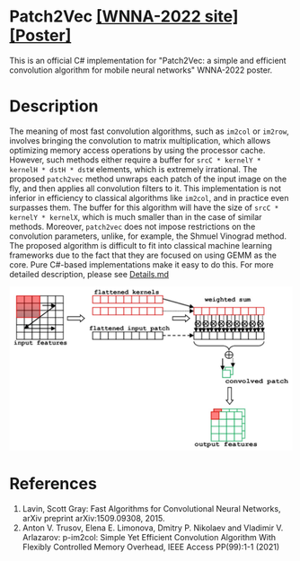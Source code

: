 # Patch2Vec [[WNNA-2022 site]](http://rnns.net/wnna-2022/) [[Poster]](https://disk.yandex.ru/i/OK_mVsaQP_RemQ)
This is an official C# implementation for "Patch2Vec: a simple and efficient convolution algorithm for mobile neural networks" WNNA-2022 poster.

# Description
The meaning of most fast convolution algorithms, such as `im2col` or `im2row`, involves bringing the convolution to matrix multiplication, which allows optimizing memory access operations by using the processor cache. However, such methods either require a buffer for `srcC * kernelY * kernelH * dstH * dstW` elements, which is extremely irrational. The proposed `patch2vec` method unwraps each patch of the input image on the fly, and then applies all convolution filters to it. This implementation is not inferior in efficiency to classical algorithms like `im2col`, and in practice even surpasses them. The buffer for this algorithm will have the size of `srcC * kernelY * kernelX`, which is much smaller than in the case of similar methods. Moreover, `patch2vec` does not impose restrictions on the convolution parameters, unlike, for example, the Shmuel Vinograd method. The proposed algorithm is difficult to fit into classical machine learning frameworks due to the fact that they are focused on using GEMM as the core. Pure C#-based implementations make it easy to do this. For more detailed description, please see [Details.md](https://github.com/GlebSBrykin/Patch2Vec/blob/main/Details.md)

![Algorithm](https://github.com/GlebSBrykin/Patch2Vec/raw/main/Illustrations/patch2vec.jpg)

# References
1. Lavin, Scott Gray: Fast Algorithms for Convolutional Neural Networks, arXiv preprint arXiv:1509.09308, 2015.
2. Anton V. Trusov, Elena E. Limonova, Dmitry P. Nikolaev and Vladimir V. Arlazarov: p-im2col: Simple Yet Efficient Convolution Algorithm With Flexibly Controlled Memory Overhead, IEEE Access PP(99):1-1 (2021)
